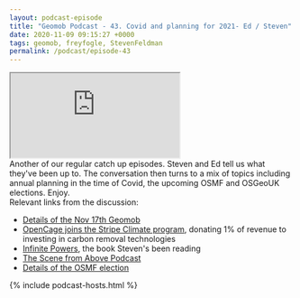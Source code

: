 ```yaml
--- 
layout: podcast-episode
title: "Geomob Podcast - 43. Covid and planning for 2021- Ed / Steven"
date: 2020-11-09 09:15:27 +0000
tags: geomob, freyfogle, StevenFeldman
permalink: /podcast/episode-43
---
```


<iframe class="castos-iframe-player" src="https://5e2e9055a029d5-78101471.castos.com/player/245985"></iframe>

<div class="pt20">
Another of our regular catch up episodes. Steven and Ed tell us what they've been up to.
The conversation then turns to a mix of topics including annual planning in the time
of Covid, the upcoming OSMF and OSGeoUK elections. Enjoy.
</div>

<div class="pt20">
  Relevant links from the discussion:
  <ul>
    <li class="pt10"><a href="/post/nov-17th-2020-geomob-details" class="italic">Details of the Nov 17th Geomob</a></li>
    <li class="pt10"><a href="https://blog.opencagedata.com/post/one-percent-of-revenue-to-carbon-removal" class="italic">OpenCage joins the Stripe Climate program</a>, donating 1% of revenue to investing in carbon removal technologies</li>
    <li class="pt10"><a href="https://www.amazon.co.uk/Infinite-Powers-Calculus-Language-Universe/dp/1786492946/ref=sr_1_2" class="italic">Infinite Powers</a>, the book Steven's been reading</li>
    <li class="pt10"><a href="https://scenefromabove.podbean.com/" class="italic">The Scene from Above Podcast</a></li>
    <li class="pt10"><a href="https://wiki.openstreetmap.org/wiki/Foundation/AGM20/Election_to_Board" class="italic">Details of the OSMF election</a></li>

  </ul>
</div>


{% include podcast-hosts.html %}




